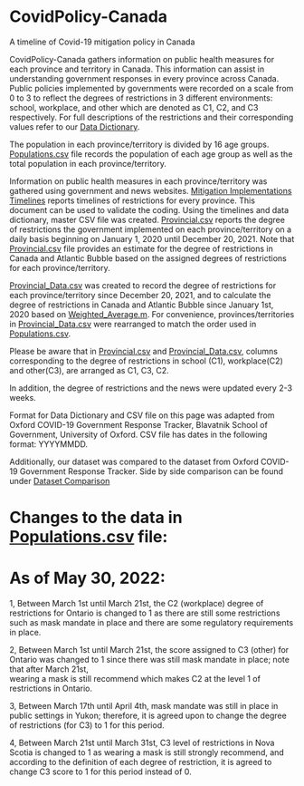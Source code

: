 # CovidPolicy-Canada
A timeline of Covid-19 mitigation policy in Canada

CovidPolicy-Canada gathers information on public health measures for each province and territory in Canada. This information can assist in understanding government responses in every province across Canada. Public policies implemented by governments were recorded on a scale from 0 to 3 to reflect the degrees of restrictions in 3 different environments: school, workplace, and other which are denoted as C1, C2, and C3 respectively. For full descriptions of the restrictions and their corresponding values refer to our [Data Dictionary](https://github.com/ddick8/CovidPolicy-Canada/blob/main/Data%20Dictionary.md). 

The population in each province/territory is divided by 16 age groups. [Populations.csv](https://github.com/ddick8/CovidPolicy-Canada/blob/main/Data/Populations.csv) file records the population of each age group as well as the total population in each province/territory.

Information on public health measures in each province/territory was gathered using government and news websites. [Mitigation Implementations Timelines](https://github.com/ddick8/CovidPolicy-Canada/blob/main/Mitigation%20implementations%20timelines.xlsx) reports timelines of restrictions for every province. This document can be used to validate the coding. Using the timelines and data dictionary, master CSV file was created. [Provincial.csv](https://github.com/ddick8/CovidPolicy-Canada/blob/main/Provincial.csv) reports the degree of restrictions the government implemented on each province/territory on a daily basis beginning on January 1, 2020 until December 20, 2021. Note that [Provincial.csv](https://github.com/ddick8/CovidPolicy-Canada/blob/main/Provincial.csv) file provides an estimate for the degree of restrictions in Canada and Atlantic Bubble based on the assigned degrees of restrictions for each province/territory. 

[Provincial_Data.csv](https://github.com/ddick8/CovidPolicy-Canada/blob/Shirin-Amiraslani-introduction/Provincial_Data.csv) was created to record the degree of restrictions for each province/territory since December 20, 2021, and to calculate the degree of restrictions in Canada and Atlantic Bubble since January 1st, 2020 based on [Weighted_Average.m](https://github.com/ddick8/CovidPolicy-Canada/blob/Shirin-Amiraslani-introduction/Weighted_Average.m). For convenience, provinces/territories in [Provincial_Data.csv](https://github.com/ddick8/CovidPolicy-Canada/blob/Shirin-Amiraslani-introduction/Provincial_Data.csv) were rearranged to match the order used in [Populations.csv](https://github.com/ddick8/CovidPolicy-Canada/blob/main/Data/Populations.csv).

Please be aware that in [Provincial.csv](https://github.com/ddick8/CovidPolicy-Canada/blob/main/Provincial.csv) and [Provincial_Data.csv](https://github.com/ddick8/CovidPolicy-Canada/blob/Shirin-Amiraslani-introduction/Provincial_Data.csv), columns corresponding to the degree of restrictions in school (C1), workplace(C2) and other(C3), are arranged as C1, C3, C2. 

In addition, the degree of restrictions and the news were updated every 2-3 weeks. 

Format for Data Dictionary and CSV file on this page was adapted from Oxford COVID-19 Government Response Tracker, Blavatnik School of Government, University of Oxford. CSV file has dates in the following format: YYYYMMDD. 

Additionally, our dataset was compared to the dataset from Oxford COVID-19 Government Response Tracker. Side by side comparison can be found under [Dataset Comparison](https://github.com/ddick8/CovidPolicy-Canada/blob/main/Dataset%20comparison.xls)

# Changes to the data in [Populations.csv](https://github.com/ddick8/CovidPolicy-Canada/blob/main/Data/Populations.csv) file: 

# As of May 30, 2022:

1, Between March 1st until March 21st, the C2 (workplace) degree of restrictions for Ontario is changed to 1 as there are still some restrictions such as mask mandate in place and there are some regulatory requirements in place. 

2, Between March 1st  until March 21st, the score assigned to C3 (other) for Ontario was 
changed to 1 since there was still mask mandate in place; note that after March 21st,  
wearing a mask is still recommend which makes C2 at the level 1 of restrictions in Ontario. 

3, Between March 17th  until April 4th, mask mandate was still in place in public settings in Yukon; therefore, it is agreed upon to change the degree of restrictions (for C3) to 1 for this period. 

4, Between March 21st  until March 31st, C3 level of restrictions in Nova Scotia is changed to 1 as wearing a mask is still strongly recommend, and according to the definition of each degree of restriction, it is agreed to change C3 score to 1 for this period instead of 0. 


